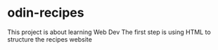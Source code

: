 # odin-recipes
This project is about learning Web Dev
The first step is using HTML to structure the recipes website
